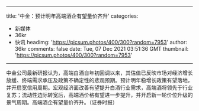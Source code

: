 
---
title: '中金：预计明年高端酒企有望量价齐升'
categories: 
 - 新媒体
 - 36kr
 - 快讯
headimg: 'https://picsum.photos/400/300?random=7953'
author: 36kr
comments: false
date: Tue, 07 Dec 2021 03:51:36 GMT
thumbnail: 'https://picsum.photos/400/300?random=7953'
---

<div>   
中金公司最新研报认为，高端白酒自年初回调以来，其估值已反映市场对经济增长放缓、终端需求承压及政策不确定性的悲观预期。预计明年稳增长政策有望落地，并开启宽信用周期。宏观经济面改善有望提升白酒行业需求，高端酒将领先于行业复苏；流动性边际转宽后，高端酒价格有望进一步提升，并开启新一轮价位升级的景气周期。高端酒企有望量价齐升。（证券时报）  
</div>
            